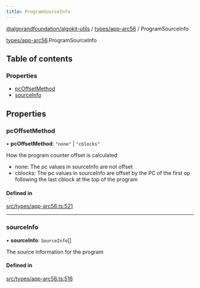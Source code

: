 ```yaml
---
title: ProgramSourceInfo
---
```


[@algorandfoundation/algokit-utils](/reference/algokit-utils-ts/api/readme/) / [types/app-arc56](/reference/algokit-utils-ts/api/modules/types_app_arc56/) / ProgramSourceInfo

[types/app-arc56](/reference/algokit-utils-ts/api/modules/types_app_arc56/).ProgramSourceInfo

## Table of contents

### Properties

- [pcOffsetMethod](#pcoffsetmethod)
- [sourceInfo](#sourceinfo)

## Properties

### pcOffsetMethod

• **pcOffsetMethod**: `"none"` \| `"cblocks"`

How the program counter offset is calculated

- none: The pc values in sourceInfo are not offset
- cblocks: The pc values in sourceInfo are offset by the PC of the first op following the last cblock at the top of the program

#### Defined in

[src/types/app-arc56.ts:521](https://github.com/algorandfoundation/algokit-utils-ts/blob/main/src/types/app-arc56.ts#L521)

---

### sourceInfo

• **sourceInfo**: `SourceInfo`[]

The source information for the program

#### Defined in

[src/types/app-arc56.ts:516](https://github.com/algorandfoundation/algokit-utils-ts/blob/main/src/types/app-arc56.ts#L516)
